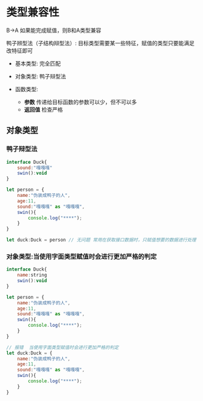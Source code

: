 # 类型兼容性

B->A 如果能完成赋值，则B和A类型兼容

鸭子辨型法（子结构辩型法）: 目标类型需要某一些特征，赋值的类型只要能满足改特征即可

- 基本类型: 完全匹配

- 对象类型: 鸭子辩型法

- 函数类型:
  - **参数** 传递给目标函数的参数可以少，但不可以多
  - **返回值** 检查严格

## 对象类型

### 鸭子辩型法

```js ts
interface Duck{
    sound:"嘎嘎嘎"
    swin():void
}

let person = {
    name:"伪装成鸭子的人",
    age:11,
    sound:"嘎嘎嘎" as "嘎嘎嘎",
    swin(){
        console.log("****");
    }
}

let duck:Duck = person // 无问题 常用在获取接口数据时，只赋值想要的数据进行处理


```

### 对象类型:当使用字面类型赋值时会进行更加严格的判定

```js ts
interface Duck{
    name:string
    swin():void
}

let person = {
    name:"伪装成鸭子的人",
    age:11,
    sound:"嘎嘎嘎" as "嘎嘎嘎",
    swin(){
        console.log("****");
    }
}

// 报错  当使用字面类型赋值时会进行更加严格的判定
let duck:Duck = {
    name:"伪装成鸭子的人",
    age:11,
    sound:"嘎嘎嘎" as "嘎嘎嘎",
    swin(){
        console.log("****");
    }
}

```
